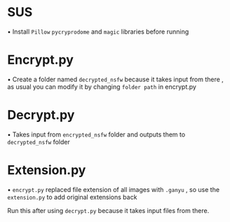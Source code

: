 # SUS

• Install `Pillow` `pycryprodome` and `magic` libraries before running 

# Encrypt.py

• Create a folder named `decrypted_nsfw` because it takes input from there , as usual you can modify it by changing `folder path` in encrypt.py

# Decrypt.py

• Takes input from `encrypted_nsfw` folder and outputs them to `decrypted_nsfw` folder 

# Extension.py

• `encrypt.py` replaced file extension of all images with `.ganyu` , so use the `extension.py` to add original extensions back

Run this after using `decrypt.py` because it takes input files from there.
